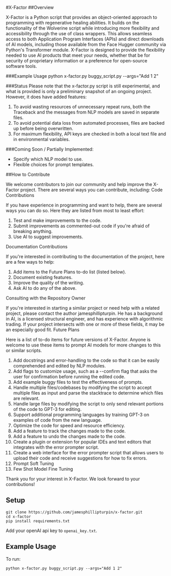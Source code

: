 #X-Factor
##Overview

X-Factor is a Python script that provides an object-oriented approach to programming with regenerative healing abilities. It builds on the functionality of the Wolverine script while introducing more flexibility and accessibility through the use of class wrappers. This allows seamless access to both Application Program Interfaces (APIs) and direct downloads of AI models, including those available from the Face Hugger community via Python's Transformer module. X-Factor is designed to provide the flexibility needed to use AI products that meet your needs, whether that be for security of proprietary information or a preference for open-source software tools.

###Example Usage
python x-factor.py buggy_script.py --args="Add 1 2"

###Status
Please note that the x-factor.py script is still experimental, and what is provided is only a preliminary snapshot of an ongoing project. However, it does have added features:

1. To avoid wasting resources of unnecessary repeat runs, both the Traceback and the messages from NLP models are saved in separate files.
2. To avoid potential data loss from automated processes, files are backed up before being overwritten.
3. For maximum flexibility, API keys are checked in both a local text file and in environmental variables.

###Coming Soon / Partially Implemented:

* Specify which NLP model to use.
* Flexible choices for prompt templates.

##How to Contribute

We welcome contributors to join our community and help improve the X-Factor project. There are several ways you can contribute, including:
Code Contributions

If you have experience in programming and want to help, there are several ways you can do so. Here they are listed from most to least effort:

 1. Test and make improvements to the code.
 2. Submit improvements as commented-out code if you're afraid of breaking anything.
 3. Use AI to suggest improvements.

Documentation Contributions

If you're interested in contributing to the documentation of the project, here are a few ways to help:

1. Add items to the Future Plans to-do list (listed below).
2. Document existing features.
3. Improve the quality of the writing.
4. Ask AI to do any of the above.

Consulting with the Repository Owner

If you're interested in starting a similar project or need help with a related project, please contact the author jamesphillipturpin. He has a background in AI, is a licensed structural engineer, and has experience with algorithmic trading. If your project intersects with one or more of these fields, it may be an especially good fit.
Future Plans

Here is a list of to-do items for future versions of X-Factor. Anyone is welcome to use these items to prompt AI models for more changes to this or similar scripts.

1. Add docstrings and error-handling to the code so that it can be easily comprehended and edited by NLP modules.
2. Add flags to customize usage, such as a --confirm flag that asks the user for confirmation before running the edited code.
3. Add example buggy files to test the effectiveness of prompts.
4. Handle multiple files/codebases by modifying the script to accept multiple files as input and parse the stacktrace to determine which files are relevant.
5. Handle large files by modifying the script to only send relevant portions of the code to GPT-3 for editing.
6. Support additional programming languages by training GPT-3 on examples of code from the new language.
7. Optimize the code for speed and resource efficiency.
8. Add a feature to track the changes made to the code.
9. Add a feature to undo the changes made to the code.
10. Create a plugin or extension for popular IDEs and text editors that integrates with the error prompter script.
11. Create a web interface for the error prompter script that allows users to upload their code and receive suggestions for how to fix errors.
12. Prompt Soft Tuning
13. Few Shot Model Fine Tuning

Thank you for your interest in X-Factor. We look forward to your contributions!

## Setup

    git clone https://github.com/jamesphillipturpin/x-factor.git
    cd x-factor
    pip install requirements.txt

Add your openAI api key to `openai_key.txt`.

## Example Usage

To run:

    python x-factor.py buggy_script.py --args="Add 1 2"
